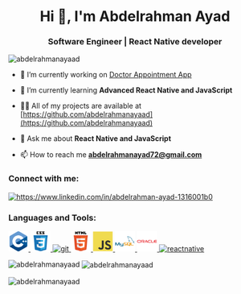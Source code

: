 
<h1 align="center">Hi 👋, I'm Abdelrahman Ayad</h1>
<h3 align="center">Software Engineer | React Native developer</h3>
<p align="left"> <img src="https://komarev.com/ghpvc/?username=abdelrahmanayaad&label=Profile%20views&color=0e75b6&style=flat" alt="abdelrahmanayaad" /> </p>

- 🔭 I’m currently working on [Doctor Appointment App](https://github.com/EsraaRedaElgiz/DoctorAppointmentApp)

- 🌱 I’m currently learning **Advanced React Native and JavaScript**

- 👨‍💻 All of my projects are available at [https://github.com/abdelrahmanayaad](https://github.com/abdelrahmanayaad)

- 💬 Ask me about **React Native and JavaScript**

- 📫 How to reach me **abdelrahmanayad72@gmail.com**

<h3 align="left">Connect with me:</h3>
<p align="left">
<a href="https://linkedin.com/in/https://www.linkedin.com/in/abdelrahman-ayad-1316001b0" target="blank"><img align="center" src="https://raw.githubusercontent.com/rahuldkjain/github-profile-readme-generator/master/src/images/icons/Social/linked-in-alt.svg" alt="https://www.linkedin.com/in/abdelrahman-ayad-1316001b0" height="30" width="40" /></a>
</p>

<h3 align="left">Languages and Tools:</h3>
<p align="left"> <a href="https://www.w3schools.com/cpp/" target="_blank" rel="noreferrer"> <img src="https://raw.githubusercontent.com/devicons/devicon/master/icons/cplusplus/cplusplus-original.svg" alt="cplusplus" width="40" height="40"/> </a> <a href="https://www.w3schools.com/css/" target="_blank" rel="noreferrer"> <img src="https://raw.githubusercontent.com/devicons/devicon/master/icons/css3/css3-original-wordmark.svg" alt="css3" width="40" height="40"/> </a> <a href="https://git-scm.com/" target="_blank" rel="noreferrer"> <img src="https://www.vectorlogo.zone/logos/git-scm/git-scm-icon.svg" alt="git" width="40" height="40"/> </a> <a href="https://www.w3.org/html/" target="_blank" rel="noreferrer"> <img src="https://raw.githubusercontent.com/devicons/devicon/master/icons/html5/html5-original-wordmark.svg" alt="html5" width="40" height="40"/> </a> <a href="https://developer.mozilla.org/en-US/docs/Web/JavaScript" target="_blank" rel="noreferrer"> <img src="https://raw.githubusercontent.com/devicons/devicon/master/icons/javascript/javascript-original.svg" alt="javascript" width="40" height="40"/> </a> <a href="https://www.mysql.com/" target="_blank" rel="noreferrer"> <img src="https://raw.githubusercontent.com/devicons/devicon/master/icons/mysql/mysql-original-wordmark.svg" alt="mysql" width="40" height="40"/> </a> <a href="https://www.oracle.com/" target="_blank" rel="noreferrer"> <img src="https://raw.githubusercontent.com/devicons/devicon/master/icons/oracle/oracle-original.svg" alt="oracle" width="40" height="40"/> </a> <a href="https://reactnative.dev/" target="_blank" rel="noreferrer"> <img src="https://reactnative.dev/img/header_logo.svg" alt="reactnative" width="40" height="40"/> </a> </p>

<p><img align="left" src="https://github-readme-stats.vercel.app/api/top-langs?username=abdelrahmanayaad&show_icons=true&locale=en&layout=compact" alt="abdelrahmanayaad" /></p>

<p>&nbsp;<img align="center" src="https://github-readme-stats.vercel.app/api?username=abdelrahmanayaad&show_icons=true&locale=en" alt="abdelrahmanayaad" /></p>

<p><img align="center" src="https://github-readme-streak-stats.herokuapp.com/?user=abdelrahmanayaad&" alt="abdelrahmanayaad" /></p>
